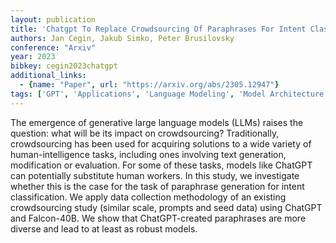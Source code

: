 ```yaml
---
layout: publication
title: 'Chatgpt To Replace Crowdsourcing Of Paraphrases For Intent Classification: Higher Diversity And Comparable Model Robustness'
authors: Jan Cegin, Jakub Simko, Peter Brusilovsky
conference: "Arxiv"
year: 2023
bibkey: cegin2023chatgpt
additional_links:
  - {name: "Paper", url: "https://arxiv.org/abs/2305.12947"}
tags: ['GPT', 'Applications', 'Language Modeling', 'Model Architecture', 'Security', 'Prompting']
---
```

The emergence of generative large language models (LLMs) raises the question:
what will be its impact on crowdsourcing? Traditionally, crowdsourcing has been
used for acquiring solutions to a wide variety of human-intelligence tasks,
including ones involving text generation, modification or evaluation. For some
of these tasks, models like ChatGPT can potentially substitute human workers.
In this study, we investigate whether this is the case for the task of
paraphrase generation for intent classification. We apply data collection
methodology of an existing crowdsourcing study (similar scale, prompts and seed
data) using ChatGPT and Falcon-40B. We show that ChatGPT-created paraphrases
are more diverse and lead to at least as robust models.
